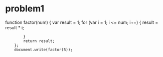 # problem1
 function factor(num) {
            var result = 1;
            for (var i = 1; i <= num; i++) {
                result = result * i;

            } 
            return result;
        };
        document.write(factor(5));
